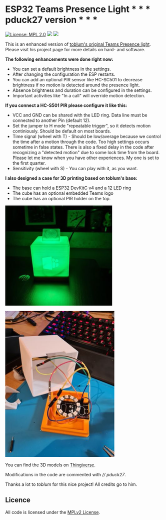 # ESP32 Teams Presence Light * * * pduck27 version * * *
[![License: MPL 2.0](https://img.shields.io/badge/License-MPL%202.0-brightgreen.svg)](https://opensource.org/licenses/MPL-2.0)
![](https://github.com/pduck27/ESPTeamsPresence/workflows/BuildAndRelease/badge.svg)
![](https://img.shields.io/github/v/release/pduck27/ESPTeamsPresence)

This is an enhanced version of [toblum's original Teams Presence light](https://github.com/toblum/ESPTeamsPresence). Please visit his project page for more details on hard- and software.

**The following enhancements were done right now:**
- You can set a default brightness in the settings.
- After changing the configuration the ESP restarts.
- You can add an optional PIR sensor like HC-SC501 to decrease brightness if no motion is detected around the presence light.
- Absence brightness and duration can be configured in the settings.
- Important activities like "In a call" will override motion detection.


**If you connect a HC-S501 PIR please configure it like this:**
- VCC and GND can be shared with the LED ring. Data line must be connected to another Pin (default 12).
- Set the jumper to H mode "repeatable trigger", so it detects motion continiously. Should be default on most boards.
- Time signal (wheel with T) -  Should be low/average because we control the time after a motion through the code. Too high settings occurs sometime in false states. There is also a fixed delay in the code after recognizing a "detected motion" due to some lock time from the board. Please let me know when you have other experiences. My one is set to the first quarter.
- Sensitivity (wheel with S) - You can play with it, as you want.



**I also designed a case for 3D printing based on toblum's base:**
- The base can hold a ESP32 DevKitC v4 and a 12 LED ring
- The cube has an optional embedded Teams logo
- The cube has an optional PIR holder on the top.

![Alt text](docs/pics/PIR_cube.jpg "My cube with Teams Logo and PIR on top")

![Alt text](docs/pics/cube_holder.jpg "Base with holder for ESP32 DevKitC v4 and 12 LED ring")

You can find the 3D models on [Thingiverse](https://www.thingiverse.com/thing:4712835).


Modifications in the code are commented with *// pduck27*.

Thanks a lot to *toblum* for this nice project! All credits go to him.
## Licence
All code is licensed under the [MPLv2 License](https://github.com/pduck27/ESPTeamsPresence/blob/master/LICENSE).
